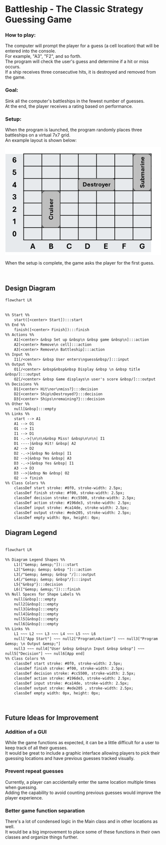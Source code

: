 # Battleship - The Classic Strategy Guessing Game

### **How to play:**

The computer will prompt the player for a guess (a cell location) that will be entered into
the console.  
For example, "A3", "F2", and so forth.  
The program will check the user's guess and determine if a hit or miss occurs.  
If a ship receives three consecutive hits, it is destroyed and removed from the game.

### **Goal:**

Sink all the computer's battleships in the fewest number of guesses.  
At the end, the player receives a rating based on performance.

### **Setup:**

When the program is launched, the program randomly places three battleships on a virtual
7x7 grid.  
An example layout is shown below:

<img src="Pictures/Battleship Grid.png" alt=""/>

When the setup is complete, the game asks the player for the first guess.

<br>

## Design Diagram

```mermaid
flowchart LR


%% Start %%
    start([<center> Start]):::start
%% End %% 
    finish([<center> Finish]):::finish
%% Actions %%
    A1[<center> &nbsp Set up &nbsp\n &nbsp game &nbsp\n]:::action
    A2[<center> Remove\n cell]:::action
    A3[<center> Remove\n Battleship]:::action
%% Input %%
    I1[/<center> &nbsp User enters\nguess&nbsp/]:::input
%% Output %%
    O1[/<center> &nbsp&nbsp&nbsp Display &nbsp \n &nbsp title &nbsp/]:::output
    O2[/<center> &nbsp Game displays\n user's score &nbsp/]:::output
%% Decisions %%
    D1{<center> Hit\nor\nmiss?}:::decision
    D2{<center> Ship\nDestroyed?}:::decision
    D3{<center> Ships\nremaining?}:::decision
%% Other %%
    null[&nbsp]:::empty
%% Links %%
    start --> A1
    A1 --> O1
    O1 --> I1
    I1 --> D1
    D1 -.->|\n\n\n&nbsp Miss! &nbsp\n\n\n| I1
    D1 ----|&nbsp Hit! &nbsp| A2
    A2 --> D2
    D2 -.->|&nbsp No &nbsp| I1
    D2 -->|&nbsp Yes &nbsp| A3
    D3 -.->|&nbsp Yes &nbsp| I1
    A3 --> D3
    D3 -->|&nbsp No &nbsp| O2
    O2 --> finish
%% Class Colors %%
    classDef start stroke: #0f0, stroke-width: 2.5px;
    classDef finish stroke: #f00, stroke-width: 2.5px;
    classDef decision stroke: #cc5500, stroke-width: 2.5px;
    classDef action stroke: #196de3, stroke-width: 2.5px;
    classDef input stroke: #ca14de, stroke-width: 2.5px;
    classDef output stroke: #ede205, stroke-width: 2.5px;
    classDef empty width: 0px, height: 0px;
```

## Diagram Legend

```mermaid

flowchart LR

%% Diagram Legend Shapes %%    
    L1(["&emsp; &emsp;"]):::start
    L2["&emsp; &emsp; &nbsp "]:::action
    L3[/"&emsp; &emsp; &nbsp "/]:::output
    L4[/"&emsp; &emsp; &nbsp"/]:::input
    L5{"&nbsp"}:::decision
    L6(["&emsp; &emsp;"]):::finish
%% Null Spaces for Shape Labels %%        
    null[&nbsp]:::empty
    null2[&nbsp]:::empty
    null3[&nbsp]:::empty
    null4[&nbsp]:::empty
    null5[&nbsp]:::empty
    null6[&nbsp]:::empty
%% Links %%        
    L1 ~~~ L2 ~~~ L3 ~~~ L4 ~~~ L5 ~~~ L6
    null["App Start"] ~~~ null2["Program\nAction"] ~~~ null3["Program &emsp; \n Output &emsp;"]
    null3 ~~~ null4["User &nbsp &nbsp\n Input &nbsp &nbsp"] ~~~ null5["Decision"] ~~~ null6[App end]
%% Class Colors %%
    classDef start stroke: #0f0, stroke-width: 2.5px;
    classDef finish stroke: #f00, stroke-width: 2.5px;
    classDef decision stroke: #cc5500, stroke-width: 2.5px;
    classDef action stroke: #196de3, stroke-width: 2.5px;
    classDef input stroke: #ca14de, stroke-width: 2.5px;
    classDef output stroke: #ede205 , stroke-width: 2.5px;
    classDef empty width: 0px, height: 0px;
```

<br>

## Future Ideas for Improvement

### Addition of a GUI

While the game functions as expected, it can be a little difficult for a user to keep track of all their guesses.  
It would be great to include a graphic interface allowing players to pick their guessing locations and have previous
guesses tracked visually.

### Prevent repeat guesses

Currently, a player can accidentally enter the same location multiple times when guessing.  
Adding the capability to avoid counting previous guesses would improve the player experience.

### Better game function separation

There's a lot of condensed logic in the Main class and in other locations as well.  
It would be a big improvement to place some of these functions in their own classes and organize things further. 